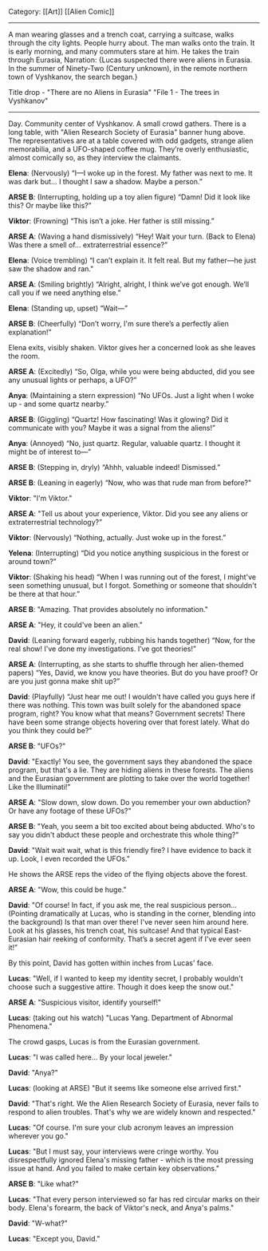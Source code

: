 Category: [[Art]] [[Alien Comic]]
___
A man wearing glasses and a trench coat, carrying a suitcase, walks through the city lights. People hurry about. The man walks onto the train. It is early morning, and many commuters stare at him. He takes the train through Eurasia, 
Narration: {Lucas suspected there were aliens in Eurasia. In the summer of Ninety-Two (Century unknown), in the remote northern town of Vyshkanov, the search began.}

Title drop - "There are no Aliens in Eurasia" "File 1 - The trees in Vyshkanov" 
___
Day. Community center of Vyshkanov. A small crowd gathers. There is a long table, with "Alien Research Society of Eurasia" banner hung above. The representatives are at a table covered with odd gadgets, strange alien memorabilia, and a UFO-shaped coffee mug. They’re overly enthusiastic, almost comically so, as they interview the claimants.

**Elena**: (Nervously) “I—I woke up in the forest. My father was next to me. It was dark but… I thought I saw a shadow. Maybe a person.” 

**ARSE B**: (Interrupting, holding up a toy alien figure) “Damn! Did it look like this? Or maybe like this?” 

**Viktor**: (Frowning) “This isn’t a joke. Her father is still missing.”

**ARSE A**: (Waving a hand dismissively) “Hey! Wait your turn. (Back to Elena) Was there a smell of… extraterrestrial essence?”

**Elena**: (Voice trembling) “I can’t explain it. It felt real. But my father—he just saw the shadow and ran."

**ARSE A**: (Smiling brightly) “Alright, alright, I think we’ve got enough. We’ll call you if we need anything else.”

**Elena**: (Standing up, upset) “Wait—”

**ARSE B**: (Cheerfully) “Don’t worry, I'm sure there’s a perfectly alien explanation!”

Elena exits, visibly shaken. Viktor gives her a concerned look as she leaves the room.


**ARSE A**: (Excitedly) “So, Olga, while you were being abducted, did you see any unusual lights or perhaps, a UFO?”

**Anya**: (Maintaining a stern expression) “No UFOs. Just a light when I woke up - and some quartz nearby.”

**ARSE B**: (Giggling) “Quartz! How fascinating! Was it glowing? Did it communicate with you? Maybe it was a signal from the aliens!”

**Anya**: (Annoyed) “No, just quartz. Regular, valuable quartz. I thought it might be of interest to—”

**ARSE B**: (Stepping in, dryly) “Ahhh, valuable indeed! Dismissed.” 



**ARSE B**: (Leaning in eagerly) “Now, who was that rude man from before?"

**Viktor**: "I'm Viktor."

**ARSE A**: "Tell us about your experience, Viktor. Did you see any aliens or extraterrestrial technology?”

**Viktor**: (Nervously) “Nothing, actually. Just woke up in the forest.” 

**Yelena**: (Interrupting) “Did you notice anything suspicious in the forest or around town?”

**Viktor**: (Shaking his head) “When I was running out of the forest, I might've seen something unusual, but I forgot. Something or someone that shouldn't be there at that hour.”

**ARSE B**: "Amazing. That provides absolutely no information."

**ARSE A**: "Hey, it could've been an alien."



**David**: (Leaning forward eagerly, rubbing his hands together) “Now, for the real show! I've done my investigations. I’ve got theories!”

**ARSE A**: (Interrupting, as she starts to shuffle through her alien-themed papers) “Yes, David, we know you have theories. But do you have proof? Or are you just gonna make shit up?” 

**David**: (Playfully) “Just hear me out! I wouldn't have called you guys here if there was nothing. This town was built solely for the abandoned space program, right? You know what that means? Government secrets! There have been some strange objects hovering over that forest lately. What do you think they could be?"

**ARSE B**: "UFOs?"

**David**: "Exactly! You see, the government says they abandoned the space program, but that's a lie. They are hiding aliens in these forests. The aliens and the Eurasian government are plotting to take over the world together! Like the Illuminati!" 

**ARSE A**: "Slow down, slow down. Do you remember your own abduction? Or have any footage of these UFOs?"

**ARSE B**: "Yeah, you seem a bit too excited about being abducted. Who's to say you didn't abduct these people and orchestrate this whole thing?"

**David**: "Wait wait wait, what is this friendly fire? I have evidence to back it up. Look, I even recorded the UFOs."

He shows the ARSE reps the video of the flying objects above the forest. 

**ARSE A**: "Wow, this could be huge."

**David**: "Of course! In fact, if you ask me, the real suspicious person... (Pointing dramatically at Lucas, who is standing in the corner, blending into the background) Is that man over there! I've never seen him around here. Look at his glasses, his trench coat, his suitcase! And that typical East-Eurasian hair reeking of conformity. That’s a secret agent if I’ve ever seen it!” 

By this point, David has gotten within inches from Lucas' face. 

**Lucas**: "Well, if I wanted to keep my identity secret, I probably wouldn't choose such a suggestive attire. Though it does keep the snow out."

**ARSE A**: "Suspicious visitor, identify yourself!" 

**Lucas**: (taking out his watch) "Lucas Yang. Department of Abnormal Phenomena."

The crowd gasps, Lucas is from the Eurasian government. 

**Lucas**: "I was called here... By your local jeweler."

**David**: "Anya?"

**Lucas**: (looking at ARSE) "But it seems like someone else arrived first."

**David**: "That's right. We the Alien Research Society of Eurasia, never fails to respond to alien troubles. That's why we are widely known and respected."

**Lucas**: "Of course. I'm sure your club acronym leaves an impression wherever you go."

**Lucas**: "But I must say, your interviews were cringe worthy. You disrespectfully ignored Elena's missing father - which is the most pressing issue at hand. And you failed to make certain key observations."

**ARSE B**: "Like what?"

**Lucas**: "That every person interviewed so far has red circular marks on their body. Elena's forearm, the back of Viktor's neck, and Anya's palms." 

**David**: "W-what?"

**Lucas**: "Except you, David." 
